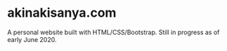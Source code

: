 # akinakisanya.com

A personal website built with HTML/CSS/Bootstrap. Still in progress as of early June 2020.